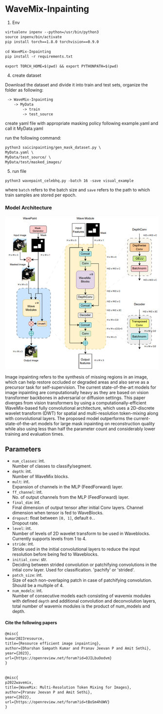 # WaveMix-Inpainting
 
1. Env
```
virtualenv inpenv --python=/usr/bin/python3
source inpenv/bin/activate
pip install torch==1.8.0 torchvision==0.9.0

cd WaveMix-Inpainting
pip install -r requirements.txt 

export TORCH_HOME=$(pwd) && export PYTHONPATH=$(pwd)
```
4. create dataset

Download the dataset and divide it into train and test sets, organize the folder as following:
```
 -> WaveMix-Inpainting  
	-> MyData  
		-> train  
		-> test_source  
```
create yaml file with appropriate masking policy following example.yaml and call it MyData.yaml

run the following command:
```
python3 saicinpainting/gen_mask_dataset.py \
MyData.yaml \
MyData/test_source/ \
MyData/test/masked_images/
```

5. run file

```
python3 wavepaint_celebhq.py -batch 16 -save visual_example
```
where `batch` refers to the batch size and `save` refers to the path to which train samples are stored per epoch.


### Model Architecture 

![image](https://github.com/remag2069/WaveMix-Inpainting/blob/main/resources/model.png)

Image inpainting refers to the synthesis of missing regions in an image, which can help restore occluded or degraded areas and also serve as a precursor task for self-supervision. The current state-of-the-art models for image inpainting are computationally heavy as they are based on vision transformer backbones in adversarial or diffusion settings. This paper diverges from vision transformers by using a computationally-efficient WaveMix-based fully convolutional architecture, which uses a 2D-discrete wavelet transform (DWT) for spatial and multi-resolution token-mixing along with convolutional layers. The proposed model outperforms the current-state-of-the-art models for large mask inpainting on reconstruction quality while also using less than half the parameter count and considerably lower training and evaluation times. 


## Parameters <!-- Have to change -->

- `num_classes`: int.  
Number of classes to classify/segment.
- `depth`: int.  
Number of WaveMix blocks.
- `mult`: int.  
Expansion of channels in the MLP (FeedForward) layer. 
- `ff_channel`: int.  
No. of output channels from the MLP (FeedForward) layer. 
- `final_dim`: int.  
Final dimension of output tensor after initial Conv layers. Channel dimension when tensor is fed to WaveBlocks.
- `dropout`: float between `[0, 1]`, default `0.`.  
Dropout rate. 
- `level`: int.  
Number of levels of 2D wavelet transform to be used in Waveblocks. Currently supports levels from 1 to 4.
- `stride`: int.  
Stride used in the initial convolutional layers to reduce the input resolution before being fed to Waveblocks. 
- `initial_conv`: str.  
Deciding between strided convolution or patchifying convolutions in the intial conv layer. Used for classification. 'pachify' or 'strided'.
- `patch_size`: int.  
Size of each non-overlaping patch in case of patchifying convolution. Should be a multiple of 4.
- `num_models`: int.  
Number of consecutive models each consisting of wavemix modules with defined `depth` and additional convolution and deconvolution layers, total number of wavemix modules is the product of num_models and depth.


#### Cite the following papers 
```
@misc{
kumar2023resource,
title={Resource efficient image inpainting},
author={Dharshan Sampath Kumar and Pranav Jeevan P and Amit Sethi},
year={2023},
url={https://openreview.net/forum?id=OJILbuOodvm}
}


@misc{
p2022wavemix,
title={WaveMix: Multi-Resolution Token Mixing for Images},
author={Pranav Jeevan P and Amit Sethi},
year={2022},
url={https://openreview.net/forum?id=tBoSm4hUWV}
}

``` 
